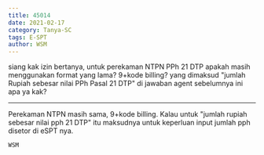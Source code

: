 ```yaml
---
title: 45014
date: 2021-02-17
category: Tanya-SC
tags: E-SPT
author: WSM
---
```


siang kak izin bertanya, untuk perekaman NTPN PPh 21 DTP apakah masih menggunakan format yang lama? 9+kode billing? yang dimaksud "jumlah Rupiah sebesar nilai PPh Pasal 21 DTP" di jawaban agent sebelumnya ini apa ya kak?

---

Perekaman NTPN masih sama, 9+kode billing. Kalau untuk "jumlah rupiah sebesar nilai pph 21 DTP" itu maksudnya untuk keperluan input jumlah pph disetor di eSPT nya.

`WSM`
